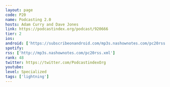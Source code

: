 ```yaml
---
layout: page
code: P20
name: Podcasting 2.0
hosts: Adam Curry and Dave Jones
link: https://podcastindex.org/podcast/920666
tier: 2
ios: 
android: ['https://subscribeonandroid.com/mp3s.nashownotes.com/pc20rss.xml']
spotify: 
rss: ['http://mp3s.nashownotes.com/pc20rss.xml']
rank: 48
twitter: https://twitter.com/PodcastindexOrg
youtube: 
level: Specialized
tags: ['lightning']
---
```

